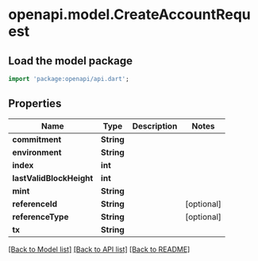 # openapi.model.CreateAccountRequest

## Load the model package
```dart
import 'package:openapi/api.dart';
```

## Properties
Name | Type | Description | Notes
------------ | ------------- | ------------- | -------------
**commitment** | **String** |  | 
**environment** | **String** |  | 
**index** | **int** |  | 
**lastValidBlockHeight** | **int** |  | 
**mint** | **String** |  | 
**referenceId** | **String** |  | [optional] 
**referenceType** | **String** |  | [optional] 
**tx** | **String** |  | 

[[Back to Model list]](../README.md#documentation-for-models) [[Back to API list]](../README.md#documentation-for-api-endpoints) [[Back to README]](../README.md)



